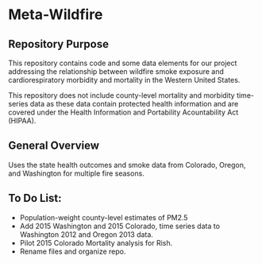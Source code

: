 # Meta-Wildfire

## Repository Purpose

This repository contains code and some data elements for our project addressing the relationship between wildfire smoke exposure and cardiorespiratory morbidity and mortality in the Western United States. 

This repository does not include county-level mortality and morbidity time-series data as these data contain protected health information and are covered under the Health Information and Portability Acountability Act (HIPAA). 

## General Overview
Uses the state health outcomes and smoke data from Colorado, Oregon, and Washington for multiple fire seasons.

## To Do List:
- Population-weight county-level estimates of PM2.5
- Add 2015 Washington and 2015 Colorado, time series data to Washington 2012 and Oregon 2013 data.
- Pilot 2015 Colorado Mortality analysis for Rish.
- Rename files and organize repo.

